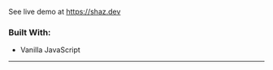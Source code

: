 See live demo at https://shaz.dev

<h3>Built With:</h3>
<ul>
  <li>Vanilla JavaScript</li>
</ul>

---
